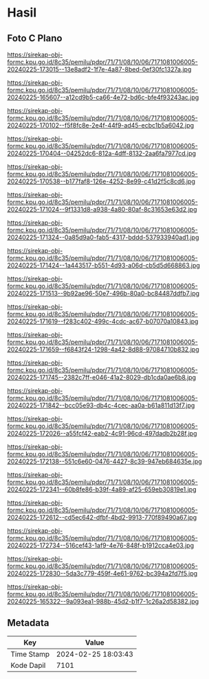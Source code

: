 # Hasil

## Foto C Plano

https://sirekap-obj-formc.kpu.go.id/8c35/pemilu/pdpr/71/71/08/10/06/7171081006005-20240225-173015--13e8adf2-1f7e-4a87-8bed-0ef30fc1327a.jpg

https://sirekap-obj-formc.kpu.go.id/8c35/pemilu/pdpr/71/71/08/10/06/7171081006005-20240225-165607--a12cd9b5-ca66-4e72-bd6c-bfe4f93243ac.jpg

https://sirekap-obj-formc.kpu.go.id/8c35/pemilu/pdpr/71/71/08/10/06/7171081006005-20240225-170102--f5f8fc8e-2e4f-44f9-ad45-ecbc1b5a6042.jpg

https://sirekap-obj-formc.kpu.go.id/8c35/pemilu/pdpr/71/71/08/10/06/7171081006005-20240225-170404--04252dc6-812a-4dff-8132-2aa6fa7977cd.jpg

https://sirekap-obj-formc.kpu.go.id/8c35/pemilu/pdpr/71/71/08/10/06/7171081006005-20240225-170538--b177faf8-126e-4252-8e99-c41d2f5c8cd6.jpg

https://sirekap-obj-formc.kpu.go.id/8c35/pemilu/pdpr/71/71/08/10/06/7171081006005-20240225-171024--9f1331d8-a938-4a80-80af-8c31653e63d2.jpg

https://sirekap-obj-formc.kpu.go.id/8c35/pemilu/pdpr/71/71/08/10/06/7171081006005-20240225-171324--0a85d9a0-fab5-4317-bddd-537933940ad1.jpg

https://sirekap-obj-formc.kpu.go.id/8c35/pemilu/pdpr/71/71/08/10/06/7171081006005-20240225-171424--1a443517-b551-4d93-a06d-cb5d5d668863.jpg

https://sirekap-obj-formc.kpu.go.id/8c35/pemilu/pdpr/71/71/08/10/06/7171081006005-20240225-171513--9b92ae96-50e7-496b-80a0-bc84487ddfb7.jpg

https://sirekap-obj-formc.kpu.go.id/8c35/pemilu/pdpr/71/71/08/10/06/7171081006005-20240225-171619--f283c402-499c-4cdc-ac67-b07070a10843.jpg

https://sirekap-obj-formc.kpu.go.id/8c35/pemilu/pdpr/71/71/08/10/06/7171081006005-20240225-171659--f6843f24-1298-4a42-8d88-97084710b832.jpg

https://sirekap-obj-formc.kpu.go.id/8c35/pemilu/pdpr/71/71/08/10/06/7171081006005-20240225-171745--2382c7ff-e046-41a2-8029-db1cda0ae6b8.jpg

https://sirekap-obj-formc.kpu.go.id/8c35/pemilu/pdpr/71/71/08/10/06/7171081006005-20240225-171842--bcc05e93-db4c-4cec-aa0a-b61a811d13f7.jpg

https://sirekap-obj-formc.kpu.go.id/8c35/pemilu/pdpr/71/71/08/10/06/7171081006005-20240225-172026--a55fcf42-eab2-4c91-96cd-497dadb2b28f.jpg

https://sirekap-obj-formc.kpu.go.id/8c35/pemilu/pdpr/71/71/08/10/06/7171081006005-20240225-172138--551c6e60-0476-4427-8c39-947eb684635e.jpg

https://sirekap-obj-formc.kpu.go.id/8c35/pemilu/pdpr/71/71/08/10/06/7171081006005-20240225-172341--60b8fe86-b39f-4a89-af25-659eb30819e1.jpg

https://sirekap-obj-formc.kpu.go.id/8c35/pemilu/pdpr/71/71/08/10/06/7171081006005-20240225-172612--cd5ec642-dfbf-4bd2-9913-770f89490a67.jpg

https://sirekap-obj-formc.kpu.go.id/8c35/pemilu/pdpr/71/71/08/10/06/7171081006005-20240225-172734--516cef43-1af9-4e76-848f-b1912cca4e03.jpg

https://sirekap-obj-formc.kpu.go.id/8c35/pemilu/pdpr/71/71/08/10/06/7171081006005-20240225-172830--5da3c779-459f-4e61-9762-bc394a2fd7f5.jpg

https://sirekap-obj-formc.kpu.go.id/8c35/pemilu/pdpr/71/71/08/10/06/7171081006005-20240225-165322--9a093ea1-988b-45d2-b1f7-1c26a2d58382.jpg


## Metadata

| Key        | Value               |
| ---------- | ------------------- |
| Time Stamp | 2024-02-25 18:03:43 |
| Kode Dapil | 7101                |



